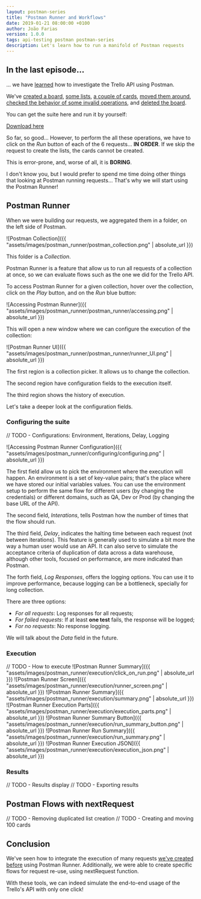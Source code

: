```yaml
---
layout: postman-series
title: "Postman Runner and Workflows"
date: 2019-01-21 08:00:00 +0100
author: João Farias
version: 1.0.0
tags: api-testing postman postman-series
description: Let's learn how to run a manifold of Postman requests
---
```


## In the last episode...

... we have [learned](http://thatsabug.com/2019/01/10/intro_postman_trello.html) how to investigate the Trello
API using Postman.

We've [created a board](http://thatsabug.com/2019/01/10/intro_postman_trello.html#step-1-create-a-board), [some lists](http://thatsabug.com/2019/01/10/intro_postman_trello.html#step-2-create-two-lists), [a couple of cards](http://thatsabug.com/2019/01/10/intro_postman_trello.html#step-3-creating-a-card), [moved them around](http://thatsabug.com/2019/01/10/intro_postman_trello.html#step-5-moving-the-card-between-lists), [checked the behavior of some invalid operations](http://thatsabug.com/2019/01/10/intro_postman_trello.html#step-51-invalid-operations), and [deleted the board](http://thatsabug.com/2019/01/10/intro_postman_trello.html#step-6-deleting-the-board).

You can get the suite here and run it by yourself:

[Download here](https://raw.githubusercontent.com/JoaoGFarias/JoaoGFarias.github.io/api_postman_post/assets/images/postman_intro/thats_a_bug_postman_trello.postman_collection.json)

So far, so good... However, to perform the all these operations, we have to click on the _Run_ button of each of the 6 requests... **IN ORDER**.
If we skip the request to create the lists, the cards cannot be created.

This is error-prone, and, worse of all, it is **BORING**.

I don't know you, but I would prefer to spend me time doing other things that looking at Postman running requests...
That's why we will start using the Postman Runner!

## Postman Runner

When we were building our requests, we aggregated them in a folder, on the left side of Postman.

![Postman Collection]({{ "assets/images/postman_runner/postman_collection.png" | absolute_url }})

This folder is a _Collection_.

Postman Runner is a feature that allow us to run all requests of a collection at once, so we can evaluate flows such
as the one we did for the Trello API.

To access Postman Runner for a given collection, hover over the collection, click on the _Play_ button, and on the
_Run_ blue button:

![Accessing Postman Runner]({{ "assets/images/postman_runner/postman_runner/accessing.png" | absolute_url }})

This will open a new window where we can configure the execution of the collection:

![Postman Runner UI]({{ "assets/images/postman_runner/postman_runner/runner_UI.png" | absolute_url }})

The first region is a collection picker. It allows us to change the collection.

The second region have configuration fields to the execution itself.

The third region shows the history of execution.

Let's take a deeper look at the configuration fields.

### Configuring the suite

// TODO - Configurations: Environment, Iterations, Delay, Logging

![Accessing Postman Runner Configuration]({{ "assets/images/postman_runner/configuring/configuring.png" | absolute_url }})

The first field allow us to pick the environment where the execution will happen.
An environment is a set of key-value pairs; that's the place where we have stored our initial variables values.
You can use the environment setup to perform the same flow for different users (by changing the credentials) or different domains, such as QA, Dev or Prod (by changing the base URL of the API).

The second field, _Interations_, tells Postman how the number of times that the flow should run.

The third field, _Delay_, indicates the halting time between each request (not between iterations). This feature is generally used to simulate a bit more the way a human user would use an API. It can also serve to simulate the acceptance criteria of duplication of data across a data warehouse, although other tools, focused on performance, are more indicated than Postman.

The forth field, _Log Responses_, offers the logging options. You can use it to improve performance, because logging can be a bottleneck, specially for long collection.

There are three options:

- _For all requests_: Log responses for all requests;
- _For failed requests_: If at least **one test** fails, the response will be logged;
- _For no requests_: No response logging.

We will talk about the _Data_ field in the future.

### Execution

// TODO - How to execute
![Postman Runner Summary]({{ "assets/images/postman_runner/execution/click_on_run.png" | absolute_url }})
![Postman Runner Screen]({{ "assets/images/postman_runner/execution/runner_screen.png" | absolute_url }})
![Postman Runner Summary]({{ "assets/images/postman_runner/execution/summary.png" | absolute_url }})
![Postman Runner Execution Parts]({{ "assets/images/postman_runner/execution/execution_parts.png" | absolute_url }})
![Postman Runner Summary Button]({{ "assets/images/postman_runner/execution/run_summary_button.png" | absolute_url }})
![Postman Runner Run Summary]({{ "assets/images/postman_runner/execution/run_summary.png" | absolute_url }})
![Postman Runner Execution JSON]({{ "assets/images/postman_runner/execution/execution_json.png" | absolute_url }})

### Results

// TODO - Results display
// TODO - Exporting results

## Postman Flows with nextRequest

// TODO - Removing duplicated list creation
// TODO - Creating and moving 100 cards


## Conclusion

We've seen how to integrate the execution of many requests [we've created before](http://thatsabug.com/2019/01/10/intro_postman_trello.html) using Postman Runner. Additionally, we were able to create specific flows for request re-use, using nextRequest function.

With these tools, we can indeed simulate the end-to-end usage of the Trello's API with only one click!